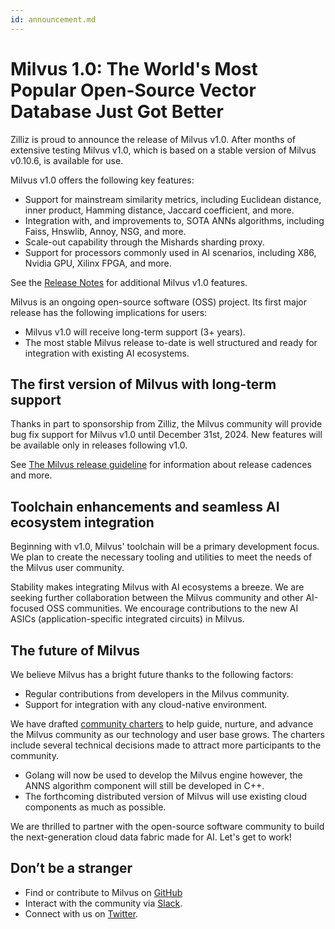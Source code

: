 ```yaml
---
id: announcement.md
---
```


# Milvus 1.0: The World's Most Popular Open-Source Vector Database Just Got Better

Zilliz is proud to announce the release of Milvus v1.0. After months of extensive testing Milvus v1.0, which is based on a stable version of Milvus v0.10.6, is available for use.

Milvus v1.0 offers the following key features:

- Support for mainstream similarity metrics, including Euclidean distance, inner product, Hamming distance, Jaccard coefficient, and more.
- Integration with, and improvements to, SOTA ANNs algorithms, including Faiss, Hnswlib, Annoy, NSG, and more. 
- Scale-out capability through the Mishards sharding proxy.
- Support for processors commonly used in AI scenarios, including X86, Nvidia GPU, Xilinx FPGA, and more.

See the [Release Notes](release_notes.md) for additional Milvus v1.0 features. 

Milvus is an ongoing open-source software (OSS) project. Its first major release has the following implications for users:

- Milvus v1.0 will receive long-term support (3+ years).
- The most stable Milvus release to-date is well structured and ready for integration with existing AI ecosystems.

## The first version of Milvus with long-term support

Thanks in part to sponsorship from Zilliz, the Milvus community will provide bug fix support for Milvus v1.0 until December 31st, 2024. New features will be available only in releases following v1.0.

See [The Milvus release guideline](milvus_release_guideline.md) for information about release cadences and more.

## Toolchain enhancements and seamless AI ecosystem integration

Beginning with v1.0, Milvus' toolchain will be a primary development focus. We plan to create the necessary tooling and utilities to meet the needs of the Milvus user community. 

Stability makes integrating Milvus with AI ecosystems a breeze. We are seeking further collaboration between the Milvus community and other AI-focused OSS communities. We encourage contributions to the new AI ASICs (application-specific integrated circuits) in Milvus. 

## The future of Milvus

We believe Milvus has a bright future thanks to the following factors:

- Regular contributions from developers in the Milvus community.
- Support for integration with any cloud-native environment.

We have drafted [community charters](milvus_community_charters.md) to help guide, nurture, and advance the Milvus community as our technology and user base grows. The charters include several technical decisions made to attract more participants to the community.

- Golang will now be used to develop the Milvus engine however, the ANNS algorithm component will still be developed in C++.
- The forthcoming distributed version of Milvus will use existing cloud components as much as possible.

We are thrilled to partner with the open-source software community to build the next-generation cloud data fabric made for AI. Let's get to work!

## Don’t be a stranger

- Find or contribute to Milvus on [GitHub](https://github.com/milvus-io/milvus/)
- Interact with the community via [Slack](https://join.slack.com/t/milvusio/shared_invite/zt-e0u4qu3k-bI2GDNys3ZqX1YCJ9OM~GQ).
- Connect with us on [Twitter](https://twitter.com/milvusio).